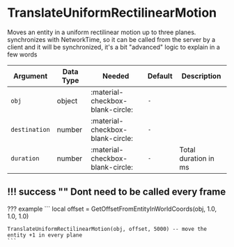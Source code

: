 # TranslateUniformRectilinearMotion
Moves an entity in a uniform rectilinear motion up to three planes.
synchronizes with NetworkTime, so it can be called from the server by a client and it will be synchronized, it's a bit "advanced" logic to explain in a few words

| Argument              | Data Type                            | Needed                    | Default         | Description
| ----------------------| ------------------------------------ | ------------------------- |-----------------|-------------
| `obj`                | object | :material-checkbox-blank-circle: | `-` |
| `destination`                | number | :material-checkbox-blank-circle: | `-` |
| `duration`                | number | :material-checkbox-blank-circle: | `-` | Total duration in ms

!!! success ""
    Dont need to be called every frame
---
??? example
    ```
    local offset = GetOffsetFromEntityInWorldCoords(obj, 1.0, 1.0, 1.0)

    TranslateUniformRectilinearMotion(obj, offset, 5000) -- move the entity +1 in every plane
    ```